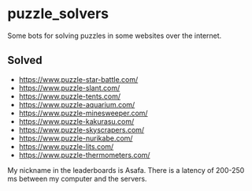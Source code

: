 # puzzle_solvers
Some bots for solving puzzles in some websites over the internet.
## Solved
* https://www.puzzle-star-battle.com/
* https://www.puzzle-slant.com/
* https://www.puzzle-tents.com/
* https://www.puzzle-aquarium.com/
* https://www.puzzle-minesweeper.com/
* https://www.puzzle-kakurasu.com/
* https://www.puzzle-skyscrapers.com/
* https://www.puzzle-nurikabe.com/
* https://www.puzzle-lits.com/
* https://www.puzzle-thermometers.com/


My nickname in the leaderboards is Asafa. There is a latency of 200-250 ms between my computer and the servers.
